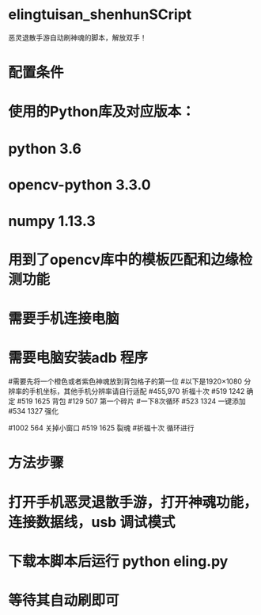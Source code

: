 # elingtuisan_shenhunSCript
恶灵退散手游自动刷神魂的脚本，解放双手！

# 配置条件
# 使用的Python库及对应版本：
# python 3.6
# opencv-python 3.3.0
# numpy 1.13.3
# 用到了opencv库中的模板匹配和边缘检测功能

# 需要手机连接电脑
# 需要电脑安装adb 程序

#需要先将一个橙色或者紫色神魂放到背包格子的第一位
#以下是1920×1080 分辨率的手机坐标，其他手机分辨率请自行适配
#455,970 祈福十次
#519 1242 确定
#519 1625 背包
#129 507 第一个碎片
#一下8次循环
#523 1324 一键添加
#534 1327 强化

#1002 564 关掉小窗口
#519 1625 裂魂 
#祈福十次 循环进行

# 方法步骤
# 打开手机恶灵退散手游，打开神魂功能，连接数据线，usb 调试模式
# 下载本脚本后运行 python eling.py
# 等待其自动刷即可
